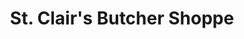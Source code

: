 ---
title: "St. Clair's Butcher Shoppe"
url: /south-bend/st-clairs-butcher-shoppe/
shop: butcher
---